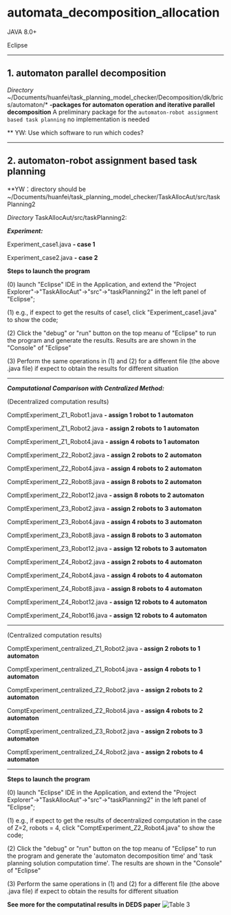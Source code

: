 # automata_decomposition_allocation

JAVA 8.0+

Eclipse

***
## 1. automaton parallel decomposition

_Directory_ ~/Documents/huanfei/task_planning_model_checker/Decomposition/dk/brics/automaton/* 
**-packages for automaton operation and iterative parallel decomposition**
A preliminary package for the `automaton-robot assignment based task planning` no implementation is needed

** YW: Use which software to run which codes?

***
## 2. automaton-robot assignment based task planning
**YW：directory should be ~/Documents/huanfei/task_planning_model_checker/TaskAllocAut/src/taskPlanning2 

_Directory_ TaskAllocAut/src/taskPlanning2:

_**Experiment:**_

Experiment_case1.java **- case 1**

Experiment_case2.java **- case 2**

**Steps to launch the program** 

(0) launch "Eclipse" IDE in the Application, and extend the "Project Explorer"->"TaskAllocAut"->"src"->"taskPlanning2" in the left panel of "Eclipse";

(1) e.g., if expect to get the results of case1, click "Experiment_case1.java" to show the code;

(2) Click the "debug" or "run" button on the top meanu of "Eclipse" to run the program and generate the results. Results are are shown in the "Console" of "Eclipse"

(3) Perform the same operations in (1) and (2) for a different file (the above .java file) if expect to obtain the results for different situation

--------------------------------------------------------

_**Computational Comparison with Centralized Method:**_

(Decentralized computation results)

ComptExperiment_Z1_Robot1.java 
**- assign 1 robot to 1 automaton**

ComptExperiment_Z1_Robot2.java 
**- assign 2 robots to 1 automaton**

ComptExperiment_Z1_Robot4.java 
**- assign 4 robots to 1 automaton**

ComptExperiment_Z2_Robot2.java
**- assign 2 robots to 2 automaton**

ComptExperiment_Z2_Robot4.java
**- assign 4 robots to 2 automaton**

ComptExperiment_Z2_Robot8.java 
**- assign 8 robots to 2 automaton**

ComptExperiment_Z2_Robot12.java 
**- assign 8 robots to 2 automaton**

ComptExperiment_Z3_Robot2.java 
**- assign 2 robots to 3 automaton**

ComptExperiment_Z3_Robot4.java 
**- assign 4 robots to 3 automaton**

ComptExperiment_Z3_Robot8.java 
**- assign 8 robots to 3 automaton**

ComptExperiment_Z3_Robot12.java
**- assign 12 robots to 3 automaton**

ComptExperiment_Z4_Robot2.java 
**- assign 2 robots to 4 automaton**

ComptExperiment_Z4_Robot4.java 
**- assign 4 robots to 4 automaton**

ComptExperiment_Z4_Robot8.java 
**- assign 8 robots to 4 automaton**

ComptExperiment_Z4_Robot12.java 
**- assign 12 robots to 4 automaton**

ComptExperiment_Z4_Robot16.java
**- assign 12 robots to 4 automaton**

-------------------------------------------

(Centralized computation results)

ComptExperiment_centralized_Z1_Robot2.java 
**- assign 2 robots to 1 automaton**

ComptExperiment_centralized_Z1_Robot4.java 
**- assign 4 robots to 1 automaton**

ComptExperiment_centralized_Z2_Robot2.java 
**- assign 2 robots to 2 automaton**

ComptExperiment_centralized_Z2_Robot4.java 
**- assign 4 robots to 2 automaton**

ComptExperiment_centralized_Z3_Robot2.java 
**- assign 2 robots to 3 automaton**

ComptExperiment_centralized_Z4_Robot2.java 
**- assign 2 robots to 4 automaton**

-------------------------------------------------
**Steps to launch the program** 

(0) launch "Eclipse" IDE in the Application, and extend the "Project Explorer"->"TaskAllocAut"->"src"->"taskPlanning2" in the left panel of "Eclipse";

(1) e.g., if expect to get the results of decentralized computation in the case of Z=2, robots = 4, click "ComptExperiment_Z2_Robot4.java" to show the code;

(2) Click the "debug" or "run" button on the top meanu of "Eclipse" to run the program and generate the 'automaton decomposition time' and 'task planning solution computation time'. The results are shown in the "Console" of "Eclipse"

(3) Perform the same operations in (1) and (2) for a different file (the above .java file) if expect to obtain the results for different situation

**See more for the computatinal results in DEDS paper**
![Table 3](https://gitlab.com/-/ide/project/i2r-research-group/smp/task-decomposition-and-allocation/automata_decomposition_allocation/tree/HZ/-/results/computational_results.png/)

